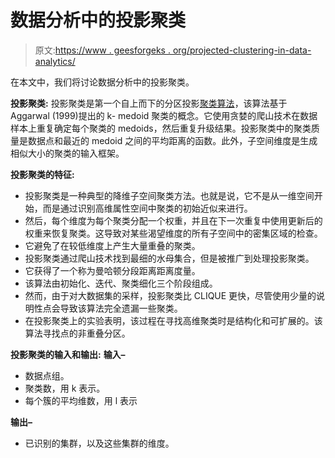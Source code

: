 # 数据分析中的投影聚类

> 原文:[https://www . geesforgeks . org/projected-clustering-in-data-analytics/](https://www.geeksforgeeks.org/projected-clustering-in-data-analytics/)

在本文中，我们将讨论数据分析中的投影聚类。

**投影聚类:**
投影聚类是第一个自上而下的分区投影[聚类算法](https://www.geeksforgeeks.org/different-types-clustering-algorithm/)，该算法基于 Aggarwal (1999)提出的 k- medoid 聚类的概念。它使用贪婪的爬山技术在数据样本上重复确定每个聚类的 medoids，然后重复升级结果。投影聚类中的聚类质量是数据点和最近的 medoid 之间的平均距离的函数。此外，子空间维度是生成相似大小的聚类的输入框架。

**投影聚类的特征:**

*   投影聚类是一种典型的降维子空间聚类方法。也就是说，它不是从一维空间开始，而是通过识别高维属性空间中聚类的初始近似来进行。
*   然后，每个维度为每个聚类分配一个权重，并且在下一次重复中使用更新后的权重来恢复聚类。这导致对某些渴望维度的所有子空间中的密集区域的检查。
*   它避免了在较低维度上产生大量重叠的聚类。
*   投影聚类通过爬山技术找到最细的水母集合，但是被推广到处理投影聚类。
*   它获得了一个称为曼哈顿分段距离距离度量。
*   该算法由初始化、迭代、聚类细化三个阶段组成。
*   然而，由于对大数据集的采样，投影聚类比 CLIQUE 更快，尽管使用少量的说明性点会导致该算法完全遗漏一些聚类。
*   在投影聚类上的实验表明，该过程在寻找高维聚类时是结构化和可扩展的。该算法寻找点的非重叠分区。

**投影聚类的输入和输出:**
**输入–**

*   数据点组。
*   聚类数，用 k 表示。
*   每个簇的平均维数，用 l 表示

**输出–**

*   已识别的集群，以及这些集群的维度。
